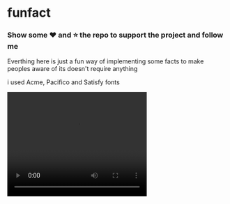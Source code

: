 # funfact

### Show some :heart: and :star: the repo to support the project and follow me

Everthing here is just a fun way of implementing some facts to make peoples aware of 
its doesn't require anything 

i used Acme, Pacifico and Satisfy fonts 

<video width="320" height="240" controls>
  <source src="https://github.com/BubblyBoy/Fun-Fact-App/blob/master/funfact.mp4" type="video/mp4">
  
  Demo of Funfact app
</video>



## Getting Started

This project is a starting point for a Flutter application.

A few resources to get you started if this is your first Flutter project:

- [Lab: Write your first Flutter app](https://flutter.io/docs/get-started/codelab)
- [Cookbook: Useful Flutter samples](https://flutter.io/docs/cookbook)

For help getting started with Flutter, view our 
[online documentation](https://flutter.io/docs), which offers tutorials, 
samples, guidance on mobile development, and a full API reference.
